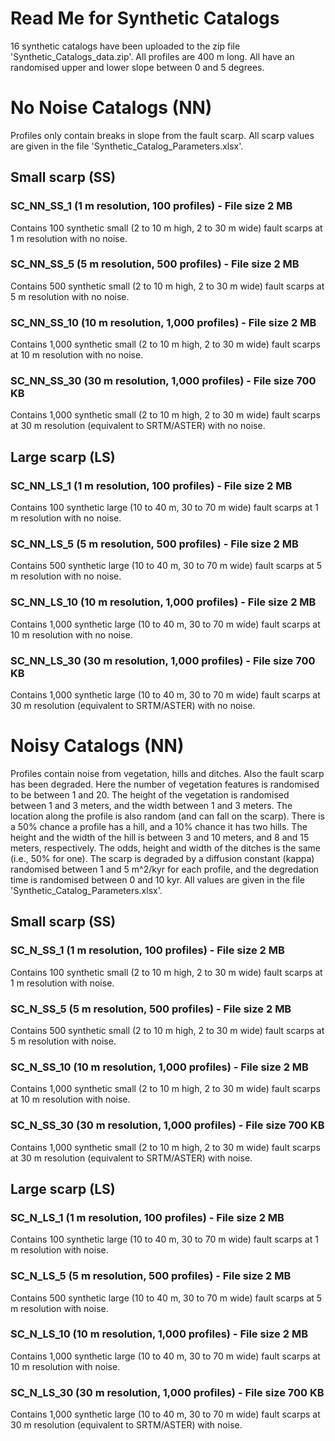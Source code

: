 # Read Me for Synthetic Catalogs

16 synthetic catalogs have been uploaded to the zip file 'Synthetic_Catalogs_data.zip'. All profiles are 400 m long. All have an randomised upper and lower slope between 0 and 5 degrees.

# No Noise Catalogs (NN)

Profiles only contain breaks in slope from the fault scarp. All scarp values are given in the file 'Synthetic_Catalog_Parameters.xlsx'.

## Small scarp (SS)

### SC_NN_SS_1 (1 m resolution, 100 profiles) - File size 2 MB

Contains 100 synthetic small (2 to 10 m high, 2 to 30 m wide) fault scarps at 1 m resolution with no noise. 

### SC_NN_SS_5 (5 m resolution, 500 profiles) - File size 2 MB

Contains 500 synthetic small (2 to 10 m high, 2 to 30 m wide) fault scarps at 5 m resolution with no noise. 

### SC_NN_SS_10 (10 m resolution, 1,000 profiles) - File size 2 MB

Contains 1,000 synthetic small (2 to 10 m high, 2 to 30 m wide) fault scarps at 10 m resolution with no noise. 

### SC_NN_SS_30 (30 m resolution, 1,000 profiles) - File size 700 KB

Contains 1,000 synthetic small (2 to 10 m high, 2 to 30 m wide) fault scarps at 30 m resolution (equivalent to SRTM/ASTER) with no noise. 

## Large scarp (LS)

### SC_NN_LS_1 (1 m resolution, 100 profiles) - File size 2 MB

Contains 100 synthetic large (10 to 40 m, 30 to 70 m wide) fault scarps at 1 m resolution with no noise. 

### SC_NN_LS_5 (5 m resolution, 500 profiles) - File size 2 MB

Contains 500 synthetic large (10 to 40 m, 30 to 70 m wide) fault scarps at 5 m resolution with no noise. 

### SC_NN_LS_10 (10 m resolution, 1,000 profiles) - File size 2 MB

Contains 1,000 synthetic large (10 to 40 m, 30 to 70 m wide) fault scarps at 10 m resolution with no noise. 

### SC_NN_LS_30 (30 m resolution, 1,000 profiles) - File size 700 KB

Contains 1,000 synthetic large (10 to 40 m, 30 to 70 m wide) fault scarps at 30 m resolution (equivalent to SRTM/ASTER) with no noise. 


# Noisy Catalogs (NN)

Profiles contain noise from vegetation, hills and ditches. Also the fault scarp has been degraded. Here the number of vegetation features is randomised to be between 1 and 20. The height of the vegetation is randomised between 1 and 3 meters, and the width between 1 and 3 meters. The location along the profile is also random (and can fall on the scarp). There is a 50% chance a profile has a hill, and a 10% chance it has two hills. The height and the width of the hill is between 3 and 10 meters, and 8 and 15 meters, respectively. The odds, height and width of the ditches is the same (i.e., 50% for one). The scarp is degraded by a diffusion constant (kappa) randomised between 1 and 5 m^2/kyr for each profile, and the degredation time is randomised between 0 and 10 kyr. All values are given in the file 'Synthetic_Catalog_Parameters.xlsx'.

## Small scarp (SS)

### SC_N_SS_1 (1 m resolution, 100 profiles) - File size 2 MB

Contains 100 synthetic small (2 to 10 m high, 2 to 30 m wide) fault scarps at 1 m resolution with noise. 

### SC_N_SS_5 (5 m resolution, 500 profiles) - File size 2 MB

Contains 500 synthetic small (2 to 10 m high, 2 to 30 m wide) fault scarps at 5 m resolution with noise. 

### SC_N_SS_10 (10 m resolution, 1,000 profiles) - File size 2 MB

Contains 1,000 synthetic small (2 to 10 m high, 2 to 30 m wide) fault scarps at 10 m resolution with noise. 

### SC_N_SS_30 (30 m resolution, 1,000 profiles) - File size 700 KB

Contains 1,000 synthetic small (2 to 10 m high, 2 to 30 m wide) fault scarps at 30 m resolution (equivalent to SRTM/ASTER) with noise. 

## Large scarp (LS)

### SC_N_LS_1 (1 m resolution, 100 profiles) - File size 2 MB

Contains 100 synthetic large (10 to 40 m, 30 to 70 m wide) fault scarps at 1 m resolution with noise. 

### SC_N_LS_5 (5 m resolution, 500 profiles) - File size 2 MB

Contains 500 synthetic large (10 to 40 m, 30 to 70 m wide) fault scarps at 5 m resolution with noise. 

### SC_N_LS_10 (10 m resolution, 1,000 profiles) - File size 2 MB

Contains 1,000 synthetic large (10 to 40 m, 30 to 70 m wide) fault scarps at 10 m resolution with noise. 

### SC_N_LS_30 (30 m resolution, 1,000 profiles) - File size 700 KB

Contains 1,000 synthetic large (10 to 40 m, 30 to 70 m wide) fault scarps at 30 m resolution (equivalent to SRTM/ASTER) with noise. 
